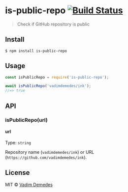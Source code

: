 # is-public-repo [![Build Status](https://travis-ci.org/vadimdemedes/is-public-repo.svg?branch=master)](https://travis-ci.org/vadimdemedes/is-public-repo)

> Check if GitHub repository is public


## Install

```
$ npm install is-public-repo
```


## Usage

```js
const isPublicRepo = require('is-public-repo');

await isPublicRepo('vadimdemedes/ink');
//=> true
```


## API

### isPublicRepo(url)

#### url

Type: `string`

Repository name (`vadimdemedes/ink`) or URL (`https://github.com/vadimdemedes/ink`).


## License

MIT © [Vadim Demedes](https://github.com/vadimdemedes)
